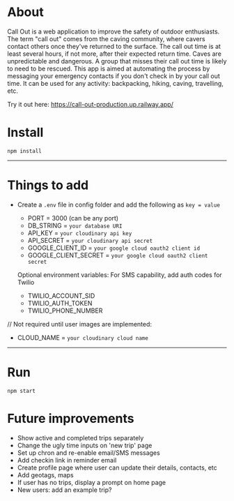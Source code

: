# About

Call Out is a web application to improve the safety of outdoor enthusiasts. The term "call out" comes from the caving community, where cavers contact others once they've returned to the surface. The call out time is at least several hours, if not more, after their expected return time. Caves are unpredictable and dangerous. A group that misses their call out time is likely to need to be rescued. This app is aimed at automating the process by messaging your emergency contacts if you don't check in by your call out time. It can be used for any activity: backpacking, hiking, caving, travelling, etc.

Try it out here:
https://call-out-production.up.railway.app/

# Install

`npm install`

---

# Things to add

- Create a `.env` file in config folder and add the following as `key = value`
  - PORT = 3000 (can be any port)
  - DB_STRING = `your database URI`
  - API_KEY = `your cloudinary api key`
  - API_SECRET = `your cloudinary api secret`
  - GOOGLE_CLIENT_ID = `your google cloud oauth2 client id`
  - GOOGLE_CLIENT_SECRET = `your google cloud oauth2 client secret`


  Optional environment variables:
    For SMS capability, add auth codes for Twilio
  - TWILIO_ACCOUNT_SID
  - TWILIO_AUTH_TOKEN
  - TWILIO_PHONE_NUMBER

// Not required until user images are implemented:
  - CLOUD_NAME = `your cloudinary cloud name`

---

# Run

`npm start`

# Future improvements

- Show active and completed trips separately
- Change the ugly time inputs on 'new trip' page
- Set up chron and re-enable email/SMS messages
- Add checkin link in reminder email
- Create profile page where user can update their details, contacts, etc
- Add geotags, maps
- If user has no trips, display a prompt on home page
- New users: add an example trip?
